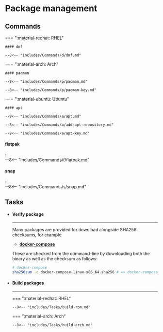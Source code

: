 # Package management


## Commands

=== ":material-redhat: RHEL"

    #### dnf

    --8<-- "includes/Commands/d/dnf.md"

=== ":material-arch: Arch"

    #### pacman

    --8<-- "includes/Commands/p/pacman.md"

    --8<-- "includes/Commands/p/pacman-key.md"

=== ":material-ubuntu: Ubuntu"

    #### apt

    --8<-- "includes/Commands/a/apt.md"

    --8<-- "includes/Commands/a/add-apt-repository.md"

    --8<-- "includes/Commands/a/apt-key.md"


#### flatpak
:   
    --8<-- "includes/Commands/f/flatpak.md"



#### snap
:   
    --8<-- "includes/Commands/s/snap.md"

## Tasks

<div class="grid cards" markdown>

-   #### Verify package

    ---

    Many packages are provided for download alongside SHA256 checksums, for example:

    - [**docker-compose**](https://github.com/docker/compose/releases)

    These are checked from the command-line by downloading both the binary as well as the checksum as follows:

    ```sh
    # docker-compose
    sha256sum -c docker-compose-linux-x86_64.sha256 # => docker-compose-linux-x86_64: OK
    ```

-   #### Build packages

    ---

    === ":material-redhat: RHEL"

        --8<-- "includes/Tasks/build-rpm.md"

    === ":material-arch: Arch"

        --8<-- "includes/Tasks/build-arch.md"

</div>